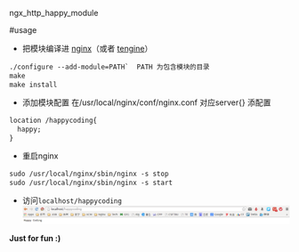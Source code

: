 ngx_http_happy_module

#usage
* 把模块编译进 [nginx](http://nginx.com/)（或者 [tengine](http://tengine.taobao.org/)）
````
./configure --add-module=PATH`  PATH 为包含模块的目录
make
make install
````

* 添加模块配置
在/usr/local/nginx/conf/nginx.conf 对应server{} 添配置
````
location /happycoding{
  happy;
}
````
* 重启nginx
````
sudo /usr/local/nginx/sbin/nginx -s stop
sudo /usr/local/nginx/sbin/nginx -s start
````
* 访问`localhost/happycoding`
![happy coding](https://github.com/KanTian/ngx_http_happy_module/blob/master/vv.png)

**Just for fun :)**



